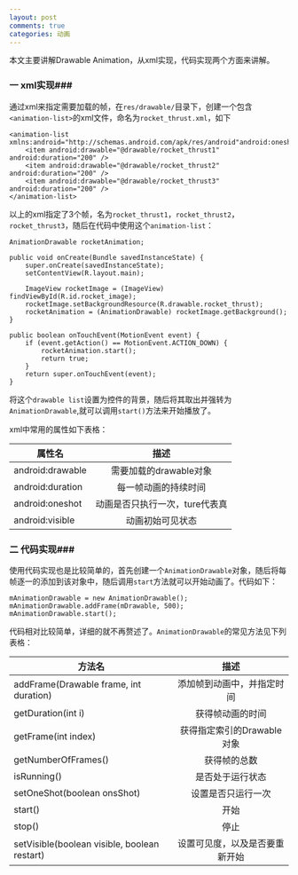 ```yaml
---
layout: post
comments: true
categories: 动画
---
```

本文主要讲解Drawable Animation，从xml实现，代码实现两个方面来讲解。

### 一 xml实现###

  通过xml来指定需要加载的帧，在`res/drawable/`目录下，创建一个包含`<animation-list>`的xml文件，命名为`rocket_thrust.xml`，如下

	<animation-list xmlns:android="http://schemas.android.com/apk/res/android"android:oneshot="true">
    	<item android:drawable="@drawable/rocket_thrust1" android:duration="200" />
    	<item android:drawable="@drawable/rocket_thrust2" android:duration="200" />
    	<item android:drawable="@drawable/rocket_thrust3" android:duration="200" />
	</animation-list>

  以上的xml指定了3个帧，名为`rocket_thrust1`，`rocket_thrust2`，`rocket_thrust3`，随后在代码中使用这个`animation-list`：

	AnimationDrawable rocketAnimation;

	public void onCreate(Bundle savedInstanceState) {
		super.onCreate(savedInstanceState);
		setContentView(R.layout.main);

		ImageView rocketImage = (ImageView) findViewById(R.id.rocket_image);
		rocketImage.setBackgroundResource(R.drawable.rocket_thrust);
		rocketAnimation = (AnimationDrawable) rocketImage.getBackground();
	}

	public boolean onTouchEvent(MotionEvent event) {
		if (event.getAction() == MotionEvent.ACTION_DOWN) {
    		rocketAnimation.start();
    		return true;
		}
		return super.onTouchEvent(event);
	}
  
  将这个`drawable list`设置为控件的背景，随后将其取出并强转为`AnimationDrawable`,就可以调用`start()`方法来开始播放了。

  xml中常用的属性如下表格：
  
| 属性名           | 描述                       |
| --------------- |:-------------:             |
| android:drawable| 需要加载的drawable对象       |
| android:duration| 每一帧动画的持续时间          |
| android:oneshot | 动画是否只执行一次，ture代表真 |
| android:visible | 动画初始可见状态              |
	
### 二 代码实现###

  使用代码实现也是比较简单的，首先创建一个`AnimationDrawable`对象，随后将每帧逐一的添加到该对象中，随后调用`start`方法就可以开始动画了。代码如下：

	mAnimationDrawable = new AnimationDrawable();
    mAnimationDrawable.addFrame(mDrawable, 500);
	mAnimationDrawable.start();

  代码相对比较简单，详细的就不再赘述了。`AnimationDrawable`的常见方法见下列表格：

  | 方法名           | 描述                       |
| --------------- |:-------------:             |
| addFrame(Drawable frame, int duration)| 添加帧到动画中，并指定时间       |
| getDuration(int i)| 获得帧动画的时间          |
| getFrame(int index) | 获得指定索引的Drawable对象 |
| getNumberOfFrames() | 获得帧的总数              |
| isRunning() |是否处于运行状态              |
| setOneShot(boolean onsShot) |设置是否只运行一次              |
| start() |开始             |
| stop() |停止|
| setVisible(boolean visible, boolean restart) |设置可见度，以及是否要重新开始|
	
	



